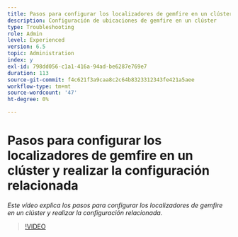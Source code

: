 ```yaml
---
title: Pasos para configurar los localizadores de gemfire en un clúster y realizar la configuración relacionada
description: Configuración de ubicaciones de gemfire en un clúster
type: Troubleshooting
role: Admin
level: Experienced
version: 6.5
topic: Administration
index: y
exl-id: 798dd056-c1a1-416a-94ad-be6287e769e7
duration: 113
source-git-commit: f4c621f3a9caa8c2c64b8323312343fe421a5aee
workflow-type: tm+mt
source-wordcount: '47'
ht-degree: 0%

---
```


# Pasos para configurar los localizadores de gemfire en un clúster y realizar la configuración relacionada

*Este vídeo explica los pasos para configurar los localizadores de gemfire en un clúster y realizar la configuración relacionada.*

>[!VIDEO](https://video.tv.adobe.com/v/335544?quality=12&learn=on)
